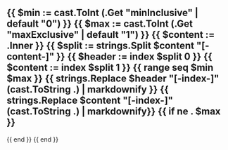 {{ $min := cast.ToInt (.Get "minInclusive" | default "0") }}
{{ $max := cast.ToInt (.Get "maxExclusive" | default "1") }}
{{ $content := .Inner }}
{{ $split := strings.Split $content "[-content-]" }}
{{ $header := index $split 0 }}
{{ $content := index $split 1 }}
{{ range seq $min $max }}
{{ strings.Replace $header "[-index-]" (cast.ToString .) | markdownify }}
{{ strings.Replace $content "[-index-]" (cast.ToString .) | markdownify}}
{{ if ne . $max }}
---
{{ end }}
{{ end }}
